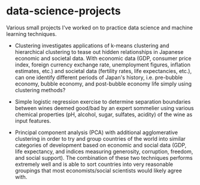 # data-science-projects

Various small projects I've worked on to practice data science and machine learning techniques.

- Clustering investigates applications of k-means clustering and hierarchical clustering to tease out hidden relationships in Japanese economic and societal data. With economic data (GDP, consumer price index, foreign currency exchange rate, unemployment figures, inflation estimates, etc.) and societal data (fertility rates, life expectancies, etc.), can one identify different periods of Japan's history, i.e. pre-bubble economy, bubble economy, and post-bubble economy life simply using clustering methods?

- Simple logistic regression exercise to determine separation boundaries between wines deemed good/bad by an expert sommelier using various chemical properties (pH, alcohol, sugar, sulfates, acidity) of the wine as input features.

- Principal component analysis (PCA) with additional agglomerative clustering in order to try and group countries of the world into similar categories of development based on economic and social data (GDP,	life expectancy, and indices measuring generosity, corruption, freedom, and social support). The combination of these two techniques performs extremely well and is able to sort countries into very reasonable groupings that most economists/social scientists would likely agree with.
